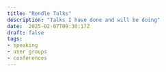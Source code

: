 ```yaml
---
title: "Rendle Talks"
description: "Talks I have done and will be doing"
date:  2025-02-07T09:30:17Z
draft: false
tags:
- speaking
- user groups
- conferences
---
```

